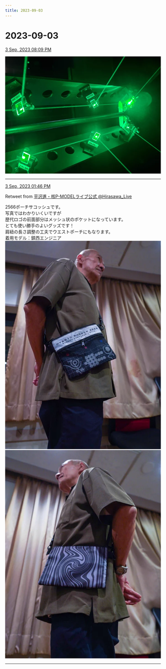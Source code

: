 ```yaml
---
title: 2023-09-03
---
```

# 2023-09-03

[3 Sep, 2023 08:09 PM](https://twitter.com/hirasawa/status/1698292202248851941#m)


![image](images/2023-09-03-1-0.png)

---

[3 Sep, 2023 01:46 PM](https://twitter.com/Hirasawa_Live/status/1698195753334866178#m)

Retweet from [平沢進・核P-MODELライブ公式 @Hirasawa_Live](https://twitter.com/Hirasawa_Live)

2566ポーチサコッシュです。  
写真ではわかりいくいですが  
歴代ロゴの前面部分はメッシュ状のポケットになっています。  
とても使い勝手のよいグッズです！  
肩紐の長さ調整の工夫でウエストポーチにもなります。  
着用モデル：鎮西エンジニア
![image](images/2023-09-03-2-0.png)
![image](images/2023-09-03-2-1.png)

---

